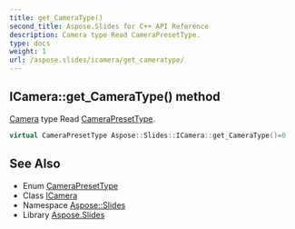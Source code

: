 ```yaml
---
title: get_CameraType()
second_title: Aspose.Slides for C++ API Reference
description: Camera type Read CameraPresetType.
type: docs
weight: 1
url: /aspose.slides/icamera/get_cameratype/
---
```

## ICamera::get_CameraType() method


[Camera](../../camera/) type Read [CameraPresetType](../../camerapresettype/).

```cpp
virtual CameraPresetType Aspose::Slides::ICamera::get_CameraType()=0
```

## See Also

* Enum [CameraPresetType](../../camerapresettype/)
* Class [ICamera](../)
* Namespace [Aspose::Slides](../../)
* Library [Aspose.Slides](../../../)